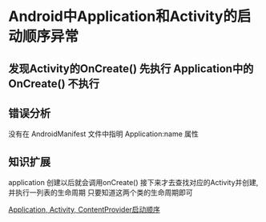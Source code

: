 # Android中Application和Activity的启动顺序异常

## 发现Activity的OnCreate() 先执行   Application中的OnCreate() 不执行

## 错误分析

没有在 AndroidManifest 文件中指明 Application:name 属性

## 知识扩展

application 创建以后就会调用onCreate()
接下来才去查找对应的Activity并创建,并执行一列表的生命周期
只要知道这两个类的生命周期即可

[Application, Activity, ContentProvider启动顺序](https://blog.csdn.net/beyond702/article/details/49666809)